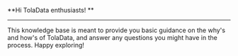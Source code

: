 **Hi TolaData enthusiasts! **

---

This knowledge base is meant to provide you basic guidance on the why's and how's of TolaData, and answer any questions you might have in the process. Happy exploring!

